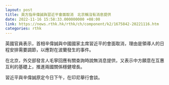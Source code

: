 ```yaml
---
layout: post
title: 英方指辛偉誠與習近平會面取消　北京稱沒有消息提供
date: 2022-11-16 15:58:33.000000000 +08:00
link: https://news.rthk.hk/rthk/ch/component/k2/1675842-20221116.htm
categories: rthk
---
```


英國官員表示，首相辛偉誠與中國國家主席習近平的會面取消，理由是領導人的日程安排需要調節，以應對在波蘭發生的事件。

在北京，外交部發言人毛寧回應有關查詢時說無消息提供，又表示中方願意在互惠互利的基礎上，推進兩國關係穩健增長。

習近平與辛偉誠原定今日下午，在印尼舉行會談。
